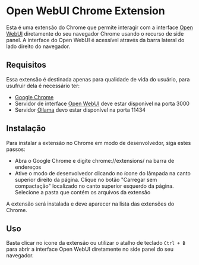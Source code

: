# Open WebUI Chrome Extension

Esta é uma extensão do Chrome que permite interagir com a interface [Open WebUI](https://github.com/open-webui/open-webui) diretamente do seu navegador Chrome usando o recurso de side panel. A interface do Open WebUI é acessível através da barra lateral do lado direito do navegador.

## Requisitos
Essa extensão é destinada apenas para qualidade de vida do usuário, para usufruir dela é necessário ter:
- [Google Chrome](https://www.google.com/intl/pt-BR/chrome/)
- Servidor de interface [Open WebUI](https://github.com/open-webui/open-webui) deve estar disponível na porta 3000
- Servidor [Ollama](https://ollama.com/)  devo estar disponível na porta 11434

## Instalação
Para instalar a extensão no Chrome em modo de desenvolvedor, siga estes passos:

- Abra o Google Chrome e digite chrome://extensions/ na barra de endereços
- Ative o modo de desenvolvedor clicando no ícone do lâmpada na canto superior direito da página.
Clique no botão "Carregar sem compactação" localizado no canto superior esquerdo da página.
Selecione a pasta que contém os arquivos da extensão

A extensão será instalada e deve aparecer na lista das extensões do Chrome.

## Uso
Basta clicar no ícone da extensão ou utilizar o atalho de teclado `Ctrl + B` para abrir a interface Open WebUI diretamente no side panel do seu navegador.